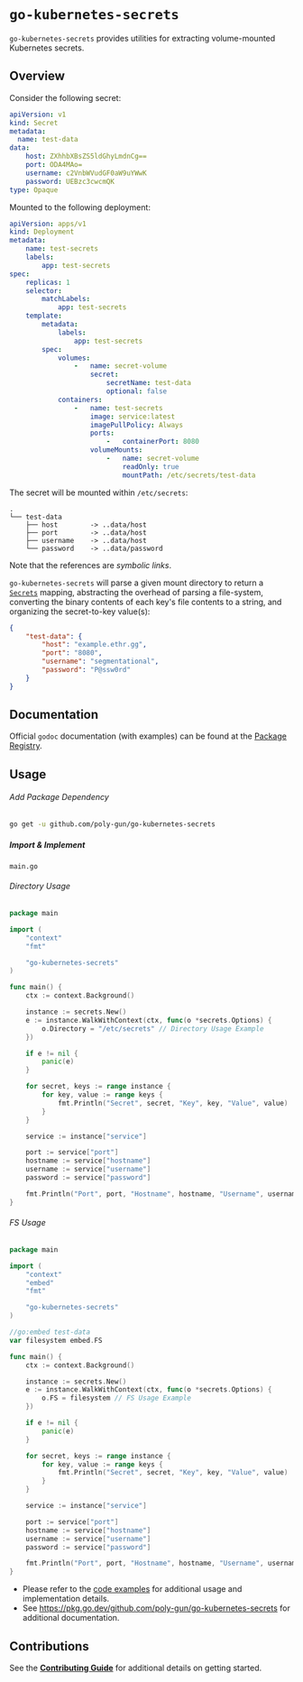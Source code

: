 # `go-kubernetes-secrets`

`go-kubernetes-secrets` provides utilities for extracting volume-mounted Kubernetes secrets.

## Overview

Consider the following secret:

```yaml
apiVersion: v1
kind: Secret
metadata:
  name: test-data
data:
    host: ZXhhbXBsZS5ldGhyLmdnCg==
    port: ODA4MAo=
    username: c2VnbWVudGF0aW9uYWwK
    password: UEBzc3cwcmQK
type: Opaque
```

Mounted to the following deployment:

```yaml
apiVersion: apps/v1
kind: Deployment
metadata:
    name: test-secrets
    labels:
        app: test-secrets
spec:
    replicas: 1
    selector:
        matchLabels:
            app: test-secrets
    template:
        metadata:
            labels:
                app: test-secrets
        spec:
            volumes:
                -   name: secret-volume
                    secret:
                        secretName: test-data
                        optional: false
            containers:
                -   name: test-secrets
                    image: service:latest
                    imagePullPolicy: Always
                    ports:
                        -   containerPort: 8080
                    volumeMounts:
                        -   name: secret-volume
                            readOnly: true
                            mountPath: /etc/secrets/test-data
```

The secret will be mounted within `/etc/secrets`:

```
.
└── test-data
    ├── host        -> ..data/host
    ├── port        -> ..data/host
    ├── username    -> ..data/host
    └── password    -> ..data/password
```

Note that the references are *symbolic links*.

`go-kubernetes-secrets` will parse a given mount directory to return a [`Secrets`](./secrets.go) mapping, abstracting
the overhead of parsing a file-system, converting the binary contents of each key's file contents to a string, and
organizing the secret-to-key value(s):

```json
{
    "test-data": {
        "host": "example.ethr.gg",
        "port": "8080",
        "username": "segmentational",
        "password": "P@ssw0rd"
    }
}
```

## Documentation

Official `godoc` documentation (with examples) can be found at the [Package Registry](https://pkg.go.dev/github.com/poly-gun/go-kubernetes-secrets).

## Usage

###### Add Package Dependency

```bash
go get -u github.com/poly-gun/go-kubernetes-secrets
```

##### Import & Implement

`main.go`

###### Directory Usage

```go
package main

import (
	"context"
	"fmt"

	"go-kubernetes-secrets"
)

func main() {
	ctx := context.Background()

    instance := secrets.New()
    e := instance.WalkWithContext(ctx, func(o *secrets.Options) {
        o.Directory = "/etc/secrets" // Directory Usage Example
    })

    if e != nil {
        panic(e)
    }

	for secret, keys := range instance {
		for key, value := range keys {
			fmt.Println("Secret", secret, "Key", key, "Value", value)
		}
	}

	service := instance["service"]

	port := service["port"]
	hostname := service["hostname"]
	username := service["username"]
	password := service["password"]

	fmt.Println("Port", port, "Hostname", hostname, "Username", username, "Password", password)
}
```

###### FS Usage

```go
package main

import (
    "context"
    "embed"
    "fmt"

    "go-kubernetes-secrets"
)

//go:embed test-data
var filesystem embed.FS

func main() {
    ctx := context.Background()

    instance := secrets.New()
    e := instance.WalkWithContext(ctx, func(o *secrets.Options) {
        o.FS = filesystem // FS Usage Example
    })

    if e != nil {
        panic(e)
    }

    for secret, keys := range instance {
        for key, value := range keys {
            fmt.Println("Secret", secret, "Key", key, "Value", value)
        }
    }

    service := instance["service"]

    port := service["port"]
    hostname := service["hostname"]
    username := service["username"]
    password := service["password"]

    fmt.Println("Port", port, "Hostname", hostname, "Username", username, "Password", password)
}
```

- Please refer to the [code examples](./example_test.go) for additional usage and implementation details.
- See https://pkg.go.dev/github.com/poly-gun/go-kubernetes-secrets for additional documentation.

## Contributions

See the [**Contributing Guide**](./CONTRIBUTING.md) for additional details on getting started.
